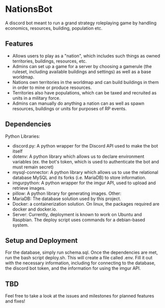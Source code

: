 # NationsBot
 A discord bot meant to run a grand strategy roleplaying game by handling economics, resources, building, population etc.

## Features

* Allows users to play as a "nation", which includes such things as owned territories, buildings, resources, etc.
* Admins can set up a game for a server by choosing a gamerule (the ruleset, including available buildings and settings) as well as a base worldmap.
* Nations own territories in the worldmap and can build buildings in them in order to mine or produce resources.
* Territories also have populations, which can be taxed and recruited as units in a military force.
* Admins can manually do anything a nation can as well as spawn resources, buildings or units for purposes of RP events.

## Dependencies
Python Libraries:
* discord.py: A python wrapper for the Discord API used to make the bot itself
* dotenv: A python library which allows us to declare environment variables (ex. the bot's token, which is used to authenticate the bot and must remain secret)
* mysql-connector: A python library which allows us to use the relational database MySQL and its forks (i.e. MariaDB) to store information.
* imgurpython: A python wrapper for the imgur API, used to upload and retrieve images.
* pillow: A python library for generating images.
Other:
* MariaDB: The database solution used by this project.
* Docker: a containerization solution. On linux, the packages required are docker and docker.io.
* Server: Currently, deployment is known to work on Ubuntu and Raspbian. The deploy script uses commands for a debian-based system.

## Setup and Deployment
For the database, simply run schema.sql.
Once the dependencies are met, run the bash script deploy.sh. This will create a file called .env. Fill it out with the necessary information, including for connecting to the database, the discord bot token, and the information for using the imgur API.

## TBD
Feel free to take a look at the issues and milestones for planned features and fixes!